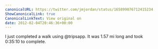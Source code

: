 ```yaml
---
canonicalURL: https://twitter.com/jmjordan/status/165899076712415234
ShowCanonicalLink: true
CanonicalLinkText: View original on
date: 2012-02-04T20:46:36+00:00
---
```

I just completed a walk using @tripsapp. It was 1.57 mi long and took 0:35:10 to complete.